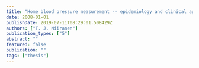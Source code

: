 ```yaml
---
title: "Home blood pressure measurement -- epidemiology and clinical application"
date: 2008-01-01
publishDate: 2019-07-11T08:29:01.508429Z
authors: ["T. J. Niiranen"]
publication_types: ["5"]
abstract: ""
featured: false
publication: ""
tags: ["thesis"]
---
```


